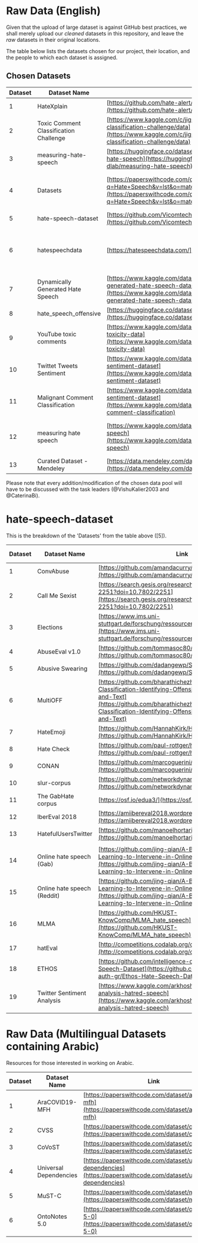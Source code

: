 # Raw Data (English)

Given that the upload of large dataset is against GitHub best practices, we shall merely upload our *cleaned* datasets in this repository, and leave the *raw* datasets in their original locations.

The table below lists the datasets chosen for our project, their location, and the people to which each dataset is assigned.

## Chosen Datasets

| Dataset | Dataset Name | Link | Assigned to | Status  | 
|-|-|-|-|-| 
|1| HateXplain| [https://github.com/hate-alert/HateXplain](https://github.com/hate-alert/HateXplain) | Etendra Verma |  | 
|2| Toxic Comment Classification Challenge | [https://www.kaggle.com/c/jigsaw-toxic-comment-classification-challenge/data](https://www.kaggle.com/c/jigsaw-toxic-comment-classification-challenge/data) | Hyacinth Ampadu | completed | 
|3| measuring-hate-speech | [https://huggingface.co/datasets/ucberkeley-dlab/measuring-hate-speech](https://huggingface.co/datasets/ucberkeley-dlab/measuring-hate-speech) | Ameya Chaudhari | completed | 
|4| Datasets | [https://paperswithcode.com/datasets?q=Hate+Speech&v=lst&o=match&mod=texts&lang=english](https://paperswithcode.com/datasets?q=Hate+Speech&v=lst&o=match&mod=texts&lang=english) | Repeats already used datasets. Do not use for English. See below for Arabic. | N/A | 
|5| hate-speech-dataset | [https://github.com/Vicomtech/hate-speech-dataset](https://github.com/Vicomtech/hate-speech-dataset) |  |  | 
|6| hatespeechdata | [https://hatespeechdata.com/](https://hatespeechdata.com/) | Numerous datasets, see "hate-speech-dataset" for details and assignments. | N/A | 
|7| Dynamically Generated Hate Speech | [https://www.kaggle.com/datasets/usharengaraju/dynamically-generated-hate-speech-dataset](https://www.kaggle.com/datasets/usharengaraju/dynamically-generated-hate-speech-dataset) |   Merabet Asma |  | 
|8| hate_speech_offensive | [https://huggingface.co/datasets/hate_speech_offensive](https://huggingface.co/datasets/hate_speech_offensive) | Ameya Chaudhari | completed | 
|9| YouTube toxic comments | [https://www.kaggle.com/datasets/reihanenamdari/youtube-toxicity-data](https://www.kaggle.com/datasets/reihanenamdari/youtube-toxicity-data) | Astha Tripathi |  | 
|10| Twittet Tweets Sentiment | [https://www.kaggle.com/datasets/yasserh/twitter-tweets-sentiment-dataset](https://www.kaggle.com/datasets/yasserh/twitter-tweets-sentiment-dataset) | Ameya Chaudhari  | completed | 
|11| Malignant Comment Classification | [https://www.kaggle.com/datasets/yasserh/twitter-tweets-sentiment-dataset](https://www.kaggle.com/datasets/surekharamireddy/malignant-comment-classification) | Vishu Kalier  | completed | 
|12| measuring hate speech | [https://www.kaggle.com/datasets/mobassir/measuring-hate-speech](https://www.kaggle.com/datasets/mobassir/measuring-hate-speech) | Disregard. Combines datasets that are already being pre-processed. | N/A | 
|13| Curated Dataset - Mendeley  | [https://data.mendeley.com/datasets/9sxpkmm8xn](https://data.mendeley.com/datasets/9sxpkmm8xn) | Muthukumaran Manickavasagam | WIP | 


Please note that every addition/modification of the chosen data pool will have to be discussed with the task leaders (@VishuKalier2003 and @CaterinaBi).

# hate-speech-dataset

This is the breakdown of the 'Datasets' from the table above ([5]).

| Dataset | Dataset Name | Link | Assigned to |
|-|-|-|-|
|1| ConvAbuse | [https://github.com/amandacurry/convabuse](https://github.com/amandacurry/convabuse) | Caterina Bonan |
|2| Call Me Sexist | [https://search.gesis.org/research_data/SDN-10.7802-2251?doi=10.7802/2251](https://search.gesis.org/research_data/SDN-10.7802-2251?doi=10.7802/2251) | Caterina Bonan |
|3| Elections | [https://www.ims.uni-stuttgart.de/forschung/ressourcen/korpora/stance-hof/](https://www.ims.uni-stuttgart.de/forschung/ressourcen/korpora/stance-hof/) |         |
|4| AbuseEval v1.0 | [https://github.com/tommasoc80/AbuseEval](https://github.com/tommasoc80/AbuseEval) |         |
|5| Abusive Swearing | [https://github.com/dadangewp/SWAD-Repository](https://github.com/dadangewp/SWAD-Repository) |         |
|6| MultiOFF | [https://github.com/bharathichezhiyan/Multimodal-Meme-Classification-Identifying-Offensive-Content-in-Image-and-Text](https://github.com/bharathichezhiyan/Multimodal-Meme-Classification-Identifying-Offensive-Content-in-Image-and-Text) |         |
|7| HateEmoji | [https://github.com/HannahKirk/Hatemoji](https://github.com/HannahKirk/Hatemoji) |         |
|8| Hate Check | [https://github.com/paul-rottger/hatecheck-data](https://github.com/paul-rottger/hatecheck-data) | Caterina Bonan |
|9| CONAN | [https://github.com/marcoguerini/CONAN](https://github.com/marcoguerini/CONAN) |         |
|10| slur-corpus | [https://github.com/networkdynamics/slur-corpus](https://github.com/networkdynamics/slur-corpus) |         |
|11| The GabHate corpus | [https://osf.io/edua3/](https://osf.io/edua3/) |         |
|12| IberEval 2018 | [https://amiibereval2018.wordpress.com/imnt-dates/data/](https://amiibereval2018.wordpress.com/imnt-dates/data/) |         |
|13| HatefulUsersTwitter | [https://github.com/manoelhortaribeiro/HatefulUsersTwitter](https://github.com/manoelhortaribeiro/HatefulUsersTwitter) | Aya Abdalsalam
       |
|14| Online hate speech (Gab) | [https://github.com/jing-qian/A-Benchmark-Dataset-for-Learning-to-Intervene-in-Online-Hate-Speech](https://github.com/jing-qian/A-Benchmark-Dataset-for-Learning-to-Intervene-in-Online-Hate-Speech) |         |
|15| Online hate speech (Reddit) | [https://github.com/jing-qian/A-Benchmark-Dataset-for-Learning-to-Intervene-in-Online-Hate-Speech](https://github.com/jing-qian/A-Benchmark-Dataset-for-Learning-to-Intervene-in-Online-Hate-Speech) |         |
|16| MLMA | [https://github.com/HKUST-KnowComp/MLMA_hate_speech](https://github.com/HKUST-KnowComp/MLMA_hate_speech) |         |
|17| hatEval | [http://competitions.codalab.org/competitions/19935](http://competitions.codalab.org/competitions/19935) |         |
|18| ETHOS | [https://github.com/intelligence-csd-auth-gr/Ethos-Hate-Speech-Dataset](https://github.com/intelligence-csd-auth-gr/Ethos-Hate-Speech-Dataset) |         |
|19| Twitter Sentiment Analysis | [https://www.kaggle.com/arkhoshghalb/twitter-sentiment-analysis-hatred-speech](https://www.kaggle.com/arkhoshghalb/twitter-sentiment-analysis-hatred-speech) |  Rubaiyat Islam       |

# Raw Data (Multilingual Datasets containing Arabic)

Resources for those interested in working on Arabic.

| Dataset | Dataset Name | Link | Assigned to |
|-|-|-|-|
|1| AraCOVID19-MFH | [https://paperswithcode.com/dataset/aracovid19-mfh](https://paperswithcode.com/dataset/aracovid19-mfh) |         |
|2| CVSS | [https://paperswithcode.com/dataset/cvss](https://paperswithcode.com/dataset/cvss) |         |
|3| CoVoST | [https://paperswithcode.com/dataset/covost](https://paperswithcode.com/dataset/covost) |         |
|4| Universal Dependencies | [https://paperswithcode.com/dataset/universal-dependencies](https://paperswithcode.com/dataset/universal-dependencies) |         |
|5| MuST-C | [https://paperswithcode.com/dataset/must-c](https://paperswithcode.com/dataset/must-c) |         |
|6| OntoNotes 5.0 | [https://paperswithcode.com/dataset/ontonotes-5-0](https://paperswithcode.com/dataset/ontonotes-5-0) |         |
